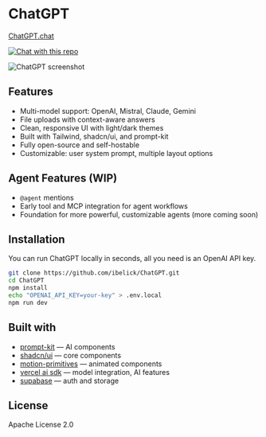 # ChatGPT

[ChatGPT.chat](https://regal-fenglisu-19f212.netlify.app)

[![Chat with this repo](https://regal-fenglisu-19f212.netlify.app/button/github.svg)](https://regal-fenglisu-19f212.netlify.app/?agent=github/ibelick/ChatGPT)

![ChatGPT screenshot](./public/cover_ChatGPT.webp)

## Features

- Multi-model support: OpenAI, Mistral, Claude, Gemini
- File uploads with context-aware answers
- Clean, responsive UI with light/dark themes
- Built with Tailwind, shadcn/ui, and prompt-kit
- Fully open-source and self-hostable
- Customizable: user system prompt, multiple layout options

## Agent Features (WIP)

- `@agent` mentions
- Early tool and MCP integration for agent workflows
- Foundation for more powerful, customizable agents (more coming soon)

## Installation

You can run ChatGPT locally in seconds, all you need is an OpenAI API key.

```bash
git clone https://github.com/ibelick/ChatGPT.git
cd ChatGPT
npm install
echo "OPENAI_API_KEY=your-key" > .env.local
npm run dev
```

## Built with

- [prompt-kit](https://prompt-kit.com/) — AI components
- [shadcn/ui](https://ui.shadcn.com) — core components
- [motion-primitives](https://motion-primitives.com) — animated components
- [vercel ai sdk](https://vercel.com/blog/introducing-the-vercel-ai-sdk) — model integration, AI features
- [supabase](https://supabase.com) — auth and storage

## License

Apache License 2.0
